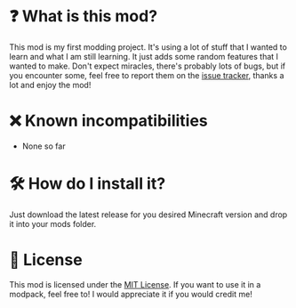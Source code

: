

# ❓ What is this mod?
This mod is my first modding project. It's using a lot of stuff that I wanted to learn and what I am still learning. It just adds some random features that I wanted to make. Don't expect miracles, there's probably lots of bugs, but if you encounter some, feel free to report them on the [issue tracker](https://github.com/DKXLY/Tails-OH-NO/issues), thanks a lot and enjoy the mod!

# ❌ Known incompatibilities
 - None so far

# 🛠 How do I install it?
Just download the latest release for you desired Minecraft version and drop it into your mods folder.

# 📜 License
This mod is licensed under the [MIT License](https://github.com/DKXLY/Tails-OH-NO/blob/master/LICENSE). If you want to use it in a modpack, feel free to! I would appreciate it if you would credit me!
